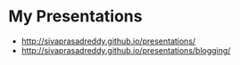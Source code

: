 # My Presentations

* http://sivaprasadreddy.github.io/presentations/
* http://sivaprasadreddy.github.io/presentations/blogging/